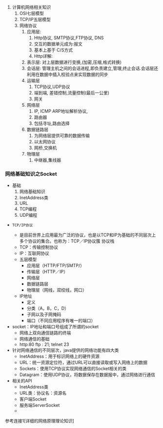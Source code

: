 
1. 计算机网络相关知识
    1. OSI七层模型
    2. TCP/IP五层模型 
    3. 网络协议
        1. 应用层: 
            1.  Http协议, SMTP协议,FTP协议, DNS
            2. 交互的数据单元成为:报文
            3. 基本上基于 C/S方式
            4. Http详解: 
        2. 表示层: 对上层数据进行变换,(加密,压缩,格式转换)
        3. 会话层: 管理主机之间的会话进程,即负责建立,管理,终止会话.会话层还利用在数据中插入校验点来实现数据的同步
        4. 运输层
            1. TCP协议,UDP协议
            2. 端到端,  差错控制,流量控制(最后一公里)
            3. 网关
        5. 网络层
            1. IP, ICMP ARP地址解析协议,
            2. 路由器
            3. 包括寻址,路由选择
        6. 数据链路层
            1. 为网络层提供可靠的数据传输
            2. 以太网协议
            3. 网桥,交换机
        7. 物理层
            1. 中继器,集线器


### 网络基础知识之Socket
* 基础
    1.  网络基础知识
    2. InetAddress类
    3. URL
    4. TCP编程
    5. UDP编程
*     TCP/IP协议
    * 是目前世界上应用最为广泛的协议，也是以TCP和IP为基础的不同层次上多个协议的集合。也称为：TCP／IP协议簇 协议栈
    * TCP：传输控制协议
    * IP：互联网协议
    * 五层模型
        * 应用层（HTTP/FTP/SMTP/）
        * 传输层（HTTP／IP）
        * 网络层
        * 数据链路层
        * 物理层（网线，双绞线，网口）
    * IP地址
        * 定义
        * 分类（A，B，C，D）
        * 子网以及子网掩码
        * 端口（不同应用程序有唯一的端口）
* socket：IP地址和端口号组成了所谓的socket
    * 网络上双向通信链路的终端
    * 网络通信的基础
    * http:80 ftp : 21; telnet 23
* 针对网络通信的不同层次，java提供的网络功能有四大类
    * InetAddress：用于标识网络上的硬件资源
    * URL：统一资源定位符，通过URL可以直接读取或写入网络上的数据
    * Sockets：使用TCP协议实现网络通信的Socket相关的类
    * Datagram：使用UDP协议，将数据保存在数据报中，通过网络进行通信
* 相关的API
    * InetAddress类
    * URL类：协议名：资源名
    * 客户端Socket
    * 服务端ServerSocket
    * 




﻿参考连接1[详细的网络原理理论知识]










